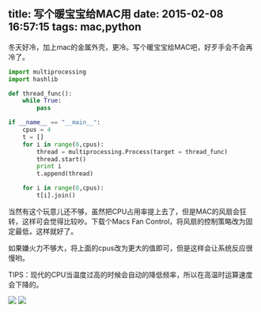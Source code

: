 title: 写个暖宝宝给MAC用
date: 2015-02-08 16:57:15
tags: mac,python
---

冬天好冷，加上mac的金属外壳，更冷。写个暖宝宝给MAC吧，好歹手会不会再冷了。

```python
import multiprocessing
import hashlib

def thread_func():
    while True:
        pass

if __name__ == "__main__":
    cpus = 4
    t = []
    for i in range(0,cpus):
        thread = multiprocessing.Process(target = thread_func)
        thread.start()
        print i
        t.append(thread)

    for i in range(0,cpus):
        t[i].join()
```

当然有这个玩意儿还不够，虽然把CPU占用率提上去了，但是MAC的风扇会狂转，这样可会觉得比较吵。下载个Macs Fan Control，将风扇的控制策略改为固定最低，这样就好了。

如果嫌火力不够大，将上面的cpus改为更大的值即可，但是这样会让系统反应很慢哟。

TIPS：现代的CPU当温度过高的时候会自动的降低频率，所以在高温时运算速度会下降的。

![](/images/2015/02/mac_fan_control.png)
![](/images/2015/02/cpu.png)